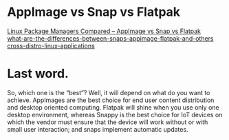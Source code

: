 # AppImage vs Snap vs Flatpak

[Linux Package Managers Compared – AppImage vs Snap vs Flatpak](https://www.ostechnix.com/linux-package-managers-compared-appimage-vs-snap-vs-flatpak)  
[what-are-the-differences-between-snaps-appimage-flatpak-and-others ](https://askubuntu.com/questions/866511/what-are-the-differences-between-snaps-appimage-flatpak-and-others)
[cross-distro-linux-applications](https://medium.com/nitrux/cross-distro-linux-applications-1169c3077136) 


# Last word.
  So, which one is the “best”? Well, it will depend on what do you want to achieve. AppImages are the best choice for end user content distribution and desktop oriented computing. Flatpak will shine when you use only one desktop environment, whereas Snappy is the best choice for IoT devices on which the vendor must ensure that the device will work without or with small user interaction; and snaps implement automatic updates.
